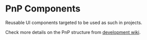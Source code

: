 # PnP Components #
Reusable UI components targeted to be used as such in projects.

Check more details on the PnP structure from [development wiki](https://github.com/OfficeDev/PnP/wiki/Structure-and-high-level-working-model).

